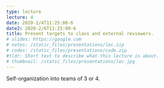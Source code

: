```yaml
---
type: lecture
lecture: 4
date: 2020-2/4T11:25:00-6
date2: 2020-2/6T11:25:00-6
title: Present targets to class and external reviewers.
# slides: https://google.com
# notes: /static_files/presentations/lec.zip
# codes: /static_files/presentations/code.zip
#tldr: Short text to describe what this lecture is about.
# thumbnail: /static_files/presentations/lec.jpg
---
```

Self-organization into teams of 3 or 4.